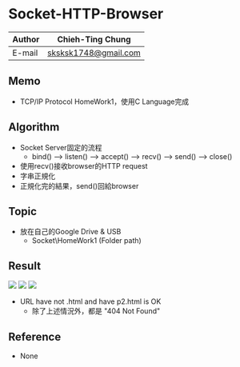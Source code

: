 # Socket-HTTP-Browser

|Author|Chieh-Ting Chung|
|---|---
|E-mail|sksksk1748@gmail.com

## Memo

* TCP/IP Protocol HomeWork1，使用C Language完成

## Algorithm

* Socket Server固定的流程
    *   bind() --> listen() --> accept() --> recv() --> send() --> close()
* 使用recv()接收browser的HTTP request
* 字串正規化
* 正規化完的結果，send()回給browser

## Topic

* 放在自己的Google Drive & USB
    *  Socket\HomeWork1 (Folder path)  

## Result

![](https://i.imgur.com/XJDqjp0.png)
![](https://i.imgur.com/zjYChCZ.png)
![](https://i.imgur.com/Bs4lQqb.png)

*   URL have not .html and have p2.html is OK
    *   除了上述情況外，都是 "404 Not Found"
    
## Reference

* None

